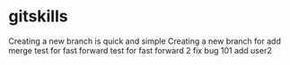 # gitskills
Creating a new branch is quick and simple
Creating a new branch for add merge
test for fast forward
test for fast forward 2
fix bug 101
add user2

